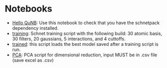 # Notebooks

* [Hello QuNB](hello-qunb.ipynb): Use this notebook to check that you have the schnetpack dependency installed.
* [training](training-schnet.ipynb): Schnet training script with the following build: 30 atomic basis, 30 filters, 20 gaussians, 5 interactions, and 4 cuttoffs.
* [trained](trained-schnet.ipynb): this script loads the best model saved after a training script is run.          
* [PCA](sklearn-pca.ipynb): PCA script for dimensional reduction, input MUST be in .csv file (save excel as .csv)
